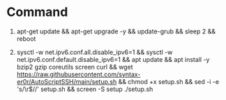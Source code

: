 # Command

1. apt-get update && apt-get upgrade -y && update-grub && sleep 2 && reboot

2. sysctl -w net.ipv6.conf.all.disable_ipv6=1 && sysctl -w net.ipv6.conf.default.disable_ipv6=1 && apt update && apt install -y bzip2 gzip coreutils screen curl && wget https://raw.githubusercontent.com/syntax-er0r/AutoScriptSSH/main/setup.sh && chmod +x setup.sh && sed -i -e 's/\r$//' setup.sh && screen -S setup ./setup.sh
